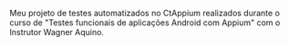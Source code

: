 Meu projeto de testes automatizados no CtAppium realizados durante o curso de "Testes funcionais de aplicações Android com Appium" com o Instrutor Wagner Aquino.
